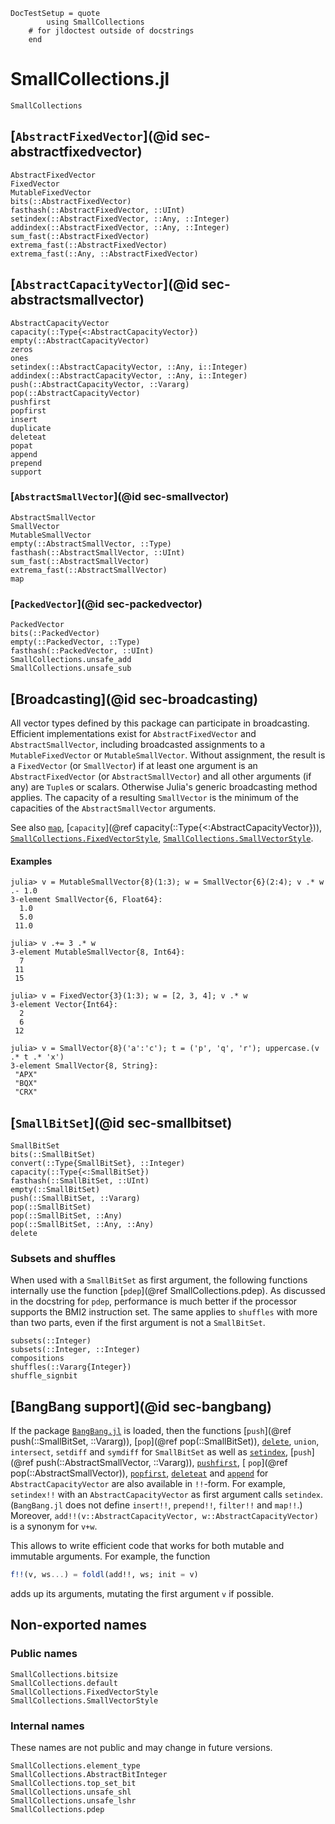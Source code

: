 ```@meta
DocTestSetup = quote
        using SmallCollections
    # for jldoctest outside of docstrings
    end
```

# SmallCollections.jl

```@docs
SmallCollections
```

## [`AbstractFixedVector`](@id sec-abstractfixedvector)
```@docs
AbstractFixedVector
FixedVector
MutableFixedVector
bits(::AbstractFixedVector)
fasthash(::AbstractFixedVector, ::UInt)
setindex(::AbstractFixedVector, ::Any, ::Integer)
addindex(::AbstractFixedVector, ::Any, ::Integer)
sum_fast(::AbstractFixedVector)
extrema_fast(::AbstractFixedVector)
extrema_fast(::Any, ::AbstractFixedVector)
```

## [`AbstractCapacityVector`](@id sec-abstractsmallvector)

```@docs
AbstractCapacityVector
capacity(::Type{<:AbstractCapacityVector})
empty(::AbstractCapacityVector)
zeros
ones
setindex(::AbstractCapacityVector, ::Any, i::Integer)
addindex(::AbstractCapacityVector, ::Any, i::Integer)
push(::AbstractCapacityVector, ::Vararg)
pop(::AbstractCapacityVector)
pushfirst
popfirst
insert
duplicate
deleteat
popat
append
prepend
support
```

### [`AbstractSmallVector`](@id sec-smallvector)

```@docs
AbstractSmallVector
SmallVector
MutableSmallVector
empty(::AbstractSmallVector, ::Type)
fasthash(::AbstractSmallVector, ::UInt)
sum_fast(::AbstractSmallVector)
extrema_fast(::AbstractSmallVector)
map
```

### [`PackedVector`](@id sec-packedvector)

```@docs
PackedVector
bits(::PackedVector)
empty(::PackedVector, ::Type)
fasthash(::PackedVector, ::UInt)
SmallCollections.unsafe_add
SmallCollections.unsafe_sub
```

## [Broadcasting](@id sec-broadcasting)

All vector types defined by this package can participate in broadcasting.
Efficient implementations exist for `AbstractFixedVector` and `AbstractSmallVector`,
including broadcasted assignments to a `MutableFixedVector` or `MutableSmallVector`.
Without assignment, the result is a `FixedVector` (or `SmallVector`) if at least
one argument is an `AbstractFixedVector` (or `AbstractSmallVector`) and all other
arguments (if any) are `Tuple`s or scalars. Otherwise Julia's generic broadcasting
method applies. The capacity of a resulting `SmallVector` is the minimum of the
capacities of the `AbstractSmallVector` arguments.

See also [`map`](@ref), [`capacity`](@ref capacity(::Type{<:AbstractCapacityVector})),
[`SmallCollections.FixedVectorStyle`](@ref), [`SmallCollections.SmallVectorStyle`](@ref).

#### Examples
```jldoctest
julia> v = MutableSmallVector{8}(1:3); w = SmallVector{6}(2:4); v .* w .- 1.0
3-element SmallVector{6, Float64}:
  1.0
  5.0
 11.0

julia> v .+= 3 .* w
3-element MutableSmallVector{8, Int64}:
  7
 11
 15

julia> v = FixedVector{3}(1:3); w = [2, 3, 4]; v .* w
3-element Vector{Int64}:
  2
  6
 12

julia> v = SmallVector{8}('a':'c'); t = ('p', 'q', 'r'); uppercase.(v .* t .* 'x')
3-element SmallVector{8, String}:
 "APX"
 "BQX"
 "CRX"
```

## [`SmallBitSet`](@id sec-smallbitset)

```@docs
SmallBitSet
bits(::SmallBitSet)
convert(::Type{SmallBitSet}, ::Integer)
capacity(::Type{<:SmallBitSet})
fasthash(::SmallBitSet, ::UInt)
empty(::SmallBitSet)
push(::SmallBitSet, ::Vararg)
pop(::SmallBitSet)
pop(::SmallBitSet, ::Any)
pop(::SmallBitSet, ::Any, ::Any)
delete
```

### Subsets and shuffles

When used with a `SmallBitSet` as first argument, the following functions internally use
the function [`pdep`](@ref SmallCollections.pdep).
As discussed in the docstring for `pdep`, performance is much better if the processor supports the BMI2 instruction set.
The same applies to `shuffles` with more than two parts, even if the first argument is not a `SmallBitSet`.

```@docs
subsets(::Integer)
subsets(::Integer, ::Integer)
compositions
shuffles(::Vararg{Integer})
shuffle_signbit
```

## [BangBang support](@id sec-bangbang)

If the package [`BangBang.jl`](https://github.com/JuliaFolds2/BangBang.jl)
is loaded, then the functions
[`push`](@ref push(::SmallBitSet, ::Vararg)),
[`pop`](@ref pop(::SmallBitSet)),
[`delete`](@ref),
`union`,
`intersect`,
`setdiff` and
`symdiff`
for `SmallBitSet` as well as
[`setindex`](@ref),
[`push`](@ref push(::AbstractSmallVector, ::Vararg)),
[`pushfirst`](@ref),
[ `pop`](@ref pop(::AbstractSmallVector)),
[`popfirst`](@ref),
[`deleteat`](@ref) and
[`append`](@ref)
for `AbstractCapacityVector`
are also available in `!!`-form.
For example, `setindex!!` with an `AbstractCapacityVector` as first argument calls `setindex`.
(`BangBang.jl` does not define `insert!!`, `prepend!!`, `filter!!` and `map!!`.)
Moreover, `add!!(v::AbstractCapacityVector, w::AbstractCapacityVector)` is a synonym for `v+w`.

This allows to write efficient code that works for both mutable and immutable arguments.
For example, the function
```julia
f!!(v, ws...) = foldl(add!!, ws; init = v)
```
adds up its arguments, mutating the first argument `v` if possible.

## Non-exported names

### Public names

```@docs
SmallCollections.bitsize
SmallCollections.default
SmallCollections.FixedVectorStyle
SmallCollections.SmallVectorStyle
```

### Internal names

These names are not public and may change in future versions.

```@docs
SmallCollections.element_type
SmallCollections.AbstractBitInteger
SmallCollections.top_set_bit
SmallCollections.unsafe_shl
SmallCollections.unsafe_lshr
SmallCollections.pdep
```
